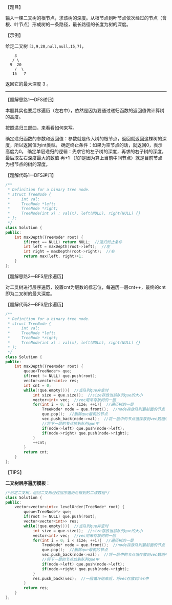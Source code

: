 【题目】

输入一棵二叉树的根节点，求该树的深度。从根节点到叶节点依次经过的节点（含根、叶节点）形成树的一条路径，最长路径的长度为树的深度。

【示例】

给定二叉树 `[3,9,20,null,null,15,7]`，

```
    3
   / \
  9  20
    /  \
   15   7
```

返回它的最大深度 3 。

---

【题解思路1—DFS递归】

本题其实也要后序遍历（左右中），依然是因为要通过递归函数的返回值做计算树的高度。

按照递归三部曲，来看看如何来写。

确定递归函数的参数和返回值：参数就是传入树的根节点，返回就返回这棵树的深度，所以返回值为int类型。
确定终止条件：如果为空节点的话，就返回0，表示高度为0。
确定单层递归的逻辑：先求它的左子树的深度，再求的右子树的深度，最后取左右深度最大的数值 再+1 （加1是因为算上当前中间节点）就是目前节点为根节点的树的深度。

【题解代码1—DFS递归】

```c++
/**
 * Definition for a binary tree node.
 * struct TreeNode {
 *     int val;
 *     TreeNode *left;
 *     TreeNode *right;
 *     TreeNode(int x) : val(x), left(NULL), right(NULL) {}
 * };
 */
class Solution {
public:
    int maxDepth(TreeNode* root) {
        if(root == NULL) return NULL;  //递归终止条件
        int left = maxDepth(root->left);  //左
        int right = maxDepth(root->right);  //右
        return max(left, right)+1;  
    }
};
```

【题解思路2—BFS层序遍历】

对二叉树进行层序遍历，设置cnt为层数的标志位，每遍历一层cnt++，最终的cnt即为二叉树的最大深度。

【题解代码2—BFS层序遍历】

```c++
/**
 * Definition for a binary tree node.
 * struct TreeNode {
 *     int val;
 *     TreeNode *left;
 *     TreeNode *right;
 *     TreeNode(int x) : val(x), left(NULL), right(NULL) {}
 * };
 */
class Solution {
public:
    int maxDepth(TreeNode* root) {
        queue<TreeNode*> que;
        if(root != NULL) que.push(root);
        vector<vector<int>> res;
        int cnt = 0;
        while(!que.empty()){  //当队列que非空时
            int size = que.size();  //size存放当前队列que的大小
            vector<int> vec;  //vec用来存放树的一层
            for(int i = 0; i < size; ++i){  //遍历树的一层
                TreeNode* node = que.front();  //node存放队列最前面的节点
                que.pop();  //删除que最前的节点
                vec.push_back(node->val);  //将一层中的节点值存放到vec数组中
                //将下一层的节点放到队列que中
                if(node->left) que.push(node->left);  
                if(node->right) que.push(node->right);
            }
            ++cnt;
        }
        return cnt;
    }
};
```



【TIPS】

**二叉树层序遍历模板**：

```c++
/*给定二叉树，返回二叉树经过层序遍历后得到的二维数组*/
class Solution {
public:
    vector<vector<int>> levelOrder(TreeNode* root) {
        queue<TreeNode*> que;
        if(root != NULL) que.push(root);
        vector<vector<int>> res;
        while(!que.empty()){  //当队列que非空时
            int size = que.size();  //size存放当前队列que的大小
            vector<int> vec;  //vec用来存放树的一层
            for(int i = 0; i < size; ++i){  //遍历树的一层
                TreeNode* node = que.front();  //node存放队列最前面的节点
                que.pop();  //删除que最前的节点
                vec.push_back(node->val);  //将一层中的节点值存放到vec数组中
                //将下一层的节点放到队列que中
                if(node->left) que.push(node->left);  
                if(node->right) que.push(node->right);
            }
            res.push_back(vec);  //一层循环结束后，将vec存放到res中
        }
        return res;
    }
};
```

